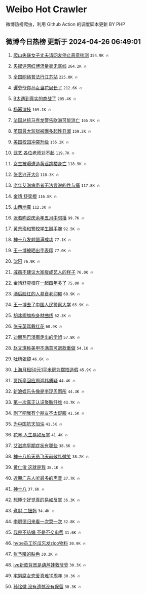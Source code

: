 # Weibo Hot Crawler 



微博热榜爬虫，利用 Github Action 的调度脚本更新 BY PHP 


## 微博今日热榜 更新于 2024-04-26 06:49:01 
1. [爬山失联女子丈夫请网友停止恶意揣测](https://s.weibo.com/weibo?q=%23%E7%88%AC%E5%B1%B1%E5%A4%B1%E8%81%94%E5%A5%B3%E5%AD%90%E4%B8%88%E5%A4%AB%E8%AF%B7%E7%BD%91%E5%8F%8B%E5%81%9C%E6%AD%A2%E6%81%B6%E6%84%8F%E6%8F%A3%E6%B5%8B%23&t=31&band_rank=1&Refer=top) `354.9K 🔥` 

1. [央媒评网红博流量毫无底线](https://s.weibo.com/weibo?q=%23%E5%A4%AE%E5%AA%92%E8%AF%84%E7%BD%91%E7%BA%A2%E5%8D%9A%E6%B5%81%E9%87%8F%E6%AF%AB%E6%97%A0%E5%BA%95%E7%BA%BF%23&t=31&band_rank=2&Refer=top) `264.2K 🔥` 

1. [全国网络普法行江苏站](https://s.weibo.com/weibo?q=%23%E5%85%A8%E5%9B%BD%E7%BD%91%E7%BB%9C%E6%99%AE%E6%B3%95%E8%A1%8C%E6%B1%9F%E8%8B%8F%E7%AB%99%23&t=31&band_rank=3&Refer=top) `225.0K 🔥` 

1. [谭爷爷你孙女当花局长了](https://s.weibo.com/weibo?q=%23%E8%B0%AD%E7%88%B7%E7%88%B7%E4%BD%A0%E5%AD%99%E5%A5%B3%E5%BD%93%E8%8A%B1%E5%B1%80%E9%95%BF%E4%BA%86%23&t=31&band_rank=4&Refer=top) `212.6K 🔥` 

1. [B太遇到真实的商战了](https://s.weibo.com/weibo?q=%23B%E5%A4%AA%E9%81%87%E5%88%B0%E7%9C%9F%E5%AE%9E%E7%9A%84%E5%95%86%E6%88%98%E4%BA%86%23&t=31&band_rank=5&Refer=top) `205.4K 🔥` 

1. [杨幂演技](https://s.weibo.com/weibo?q=%E6%9D%A8%E5%B9%82%E6%BC%94%E6%8A%80&t=31&band_rank=6&Refer=top) `169.1K 🔥` 

1. [法国总统马克龙警告欧洲可能消亡](https://s.weibo.com/weibo?q=%23%E6%B3%95%E5%9B%BD%E6%80%BB%E7%BB%9F%E9%A9%AC%E5%85%8B%E9%BE%99%E8%AD%A6%E5%91%8A%E6%AC%A7%E6%B4%B2%E5%8F%AF%E8%83%BD%E6%B6%88%E4%BA%A1%23&t=31&band_rank=7&Refer=top) `165.9K 🔥` 

1. [英国最大监狱被曝多起性丑闻](https://s.weibo.com/weibo?q=%23%E8%8B%B1%E5%9B%BD%E6%9C%80%E5%A4%A7%E7%9B%91%E7%8B%B1%E8%A2%AB%E6%9B%9D%E5%A4%9A%E8%B5%B7%E6%80%A7%E4%B8%91%E9%97%BB%23&t=31&band_rank=8&Refer=top) `159.2K 🔥` 

1. [美国校园冲突升级](https://s.weibo.com/weibo?q=%23%E7%BE%8E%E5%9B%BD%E6%A0%A1%E5%9B%AD%E5%86%B2%E7%AA%81%E5%8D%87%E7%BA%A7%23&t=31&band_rank=9&Refer=top) `155.2K 🔥` 

1. [武艺 各位老师对不起](https://s.weibo.com/weibo?q=%E6%AD%A6%E8%89%BA%20%E5%90%84%E4%BD%8D%E8%80%81%E5%B8%88%E5%AF%B9%E4%B8%8D%E8%B5%B7&t=31&band_rank=10&Refer=top) `119.7K 🔥` 

1. [女生被曝遭造黄谣跳楼身亡](https://s.weibo.com/weibo?q=%23%E5%A5%B3%E7%94%9F%E8%A2%AB%E6%9B%9D%E9%81%AD%E9%80%A0%E9%BB%84%E8%B0%A3%E8%B7%B3%E6%A5%BC%E8%BA%AB%E4%BA%A1%23&t=31&band_rank=11&Refer=top) `118.9K 🔥` 

1. [张艺兴开大G](https://s.weibo.com/weibo?q=%23%E5%BC%A0%E8%89%BA%E5%85%B4%E5%BC%80%E5%A4%A7G%23&t=31&band_rank=12&Refer=top) `118.3K 🔥` 

1. [老年艾滋病患者无法言说的性与痛](https://s.weibo.com/weibo?q=%23%E8%80%81%E5%B9%B4%E8%89%BE%E6%BB%8B%E7%97%85%E6%82%A3%E8%80%85%E6%97%A0%E6%B3%95%E8%A8%80%E8%AF%B4%E7%9A%84%E6%80%A7%E4%B8%8E%E7%97%9B%23&t=31&band_rank=13&Refer=top) `117.8K 🔥` 

1. [金靖 舒奕橙](https://s.weibo.com/weibo?q=%E9%87%91%E9%9D%96%20%E8%88%92%E5%A5%95%E6%A9%99&t=31&band_rank=14&Refer=top) `116.8K 🔥` 

1. [山西地震](https://s.weibo.com/weibo?q=%E5%B1%B1%E8%A5%BF%E5%9C%B0%E9%9C%87&t=31&band_rank=15&Refer=top) `112.3K 🔥` 

1. [张若昀说庆余年五月中旬播](https://s.weibo.com/weibo?q=%23%E5%BC%A0%E8%8B%A5%E6%98%80%E8%AF%B4%E5%BA%86%E4%BD%99%E5%B9%B4%E4%BA%94%E6%9C%88%E4%B8%AD%E6%97%AC%E6%92%AD%23&t=31&band_rank=16&Refer=top) `99.7K 🔥` 

1. [黄景瑜和警校学生掰手腕](https://s.weibo.com/weibo?q=%23%E9%BB%84%E6%99%AF%E7%91%9C%E5%92%8C%E8%AD%A6%E6%A0%A1%E5%AD%A6%E7%94%9F%E6%8E%B0%E6%89%8B%E8%85%95%23&t=31&band_rank=17&Refer=top) `92.5K 🔥` 

1. [神十八发射圆满成功](https://s.weibo.com/weibo?q=%E7%A5%9E%E5%8D%81%E5%85%AB%E5%8F%91%E5%B0%84%E5%9C%86%E6%BB%A1%E6%88%90%E5%8A%9F&t=31&band_rank=18&Refer=top) `77.1K 🔥` 

1. [王一博被晒出手表印](https://s.weibo.com/weibo?q=%23%E7%8E%8B%E4%B8%80%E5%8D%9A%E8%A2%AB%E6%99%92%E5%87%BA%E6%89%8B%E8%A1%A8%E5%8D%B0%23&t=31&band_rank=19&Refer=top) `77.0K 🔥` 

1. [沈阳](https://s.weibo.com/weibo?q=%E6%B2%88%E9%98%B3&t=31&band_rank=20&Refer=top) `76.9K 🔥` 

1. [戚薇不建议大家瘦成艺人的样子](https://s.weibo.com/weibo?q=%23%E6%88%9A%E8%96%87%E4%B8%8D%E5%BB%BA%E8%AE%AE%E5%A4%A7%E5%AE%B6%E7%98%A6%E6%88%90%E8%89%BA%E4%BA%BA%E7%9A%84%E6%A0%B7%E5%AD%90%23&t=31&band_rank=21&Refer=top) `76.0K 🔥` 

1. [金靖舒奕橙在一起四年多了](https://s.weibo.com/weibo?q=%23%E9%87%91%E9%9D%96%E8%88%92%E5%A5%95%E6%A9%99%E5%9C%A8%E4%B8%80%E8%B5%B7%E5%9B%9B%E5%B9%B4%E5%A4%9A%E4%BA%86%23&t=31&band_rank=22&Refer=top) `75.0K 🔥` 

1. [酒后脸红的人易衰老抑郁](https://s.weibo.com/weibo?q=%23%E9%85%92%E5%90%8E%E8%84%B8%E7%BA%A2%E7%9A%84%E4%BA%BA%E6%98%93%E8%A1%B0%E8%80%81%E6%8A%91%E9%83%81%23&t=31&band_rank=23&Refer=top) `68.9K 🔥` 

1. [王一博去了中国人民警察大学](https://s.weibo.com/weibo?q=%23%E7%8E%8B%E4%B8%80%E5%8D%9A%E5%8E%BB%E4%BA%86%E4%B8%AD%E5%9B%BD%E4%BA%BA%E6%B0%91%E8%AD%A6%E5%AF%9F%E5%A4%A7%E5%AD%A6%23&t=31&band_rank=24&Refer=top) `65.9K 🔥` 

1. [胡冰卿旗袍身材曲线](https://s.weibo.com/weibo?q=%23%E8%83%A1%E5%86%B0%E5%8D%BF%E6%97%97%E8%A2%8D%E8%BA%AB%E6%9D%90%E6%9B%B2%E7%BA%BF%23&t=31&band_rank=25&Refer=top) `62.3K 🔥` 

1. [张元英耳戴红花](https://s.weibo.com/weibo?q=%23%E5%BC%A0%E5%85%83%E8%8B%B1%E8%80%B3%E6%88%B4%E7%BA%A2%E8%8A%B1%23&t=31&band_rank=26&Refer=top) `60.9K 🔥` 

1. [迪丽热巴漫画走出的学姐](https://s.weibo.com/weibo?q=%23%E8%BF%AA%E4%B8%BD%E7%83%AD%E5%B7%B4%E6%BC%AB%E7%94%BB%E8%B5%B0%E5%87%BA%E7%9A%84%E5%AD%A6%E5%A7%90%23&t=31&band_rank=27&Refer=top) `57.8K 🔥` 

1. [赵文琪称美甲不满意可退款重做](https://s.weibo.com/weibo?q=%23%E8%B5%B5%E6%96%87%E7%90%AA%E7%A7%B0%E7%BE%8E%E7%94%B2%E4%B8%8D%E6%BB%A1%E6%84%8F%E5%8F%AF%E9%80%80%E6%AC%BE%E9%87%8D%E5%81%9A%23&t=31&band_rank=28&Refer=top) `54.1K 🔥` 

1. [吐槽张黎](https://s.weibo.com/weibo?q=%E5%90%90%E6%A7%BD%E5%BC%A0%E9%BB%8E&t=31&band_rank=29&Refer=top) `46.6K 🔥` 

1. [上海月租50元1平米房为摆拍造假](https://s.weibo.com/weibo?q=%23%E4%B8%8A%E6%B5%B7%E6%9C%88%E7%A7%9F50%E5%85%831%E5%B9%B3%E7%B1%B3%E6%88%BF%E4%B8%BA%E6%91%86%E6%8B%8D%E9%80%A0%E5%81%87%23&t=31&band_rank=30&Refer=top) `45.9K 🔥` 

1. [贾跃亭回应周鸿祎质疑](https://s.weibo.com/weibo?q=%23%E8%B4%BE%E8%B7%83%E4%BA%AD%E5%9B%9E%E5%BA%94%E5%91%A8%E9%B8%BF%E7%A5%8E%E8%B4%A8%E7%96%91%23&t=31&band_rank=31&Refer=top) `44.4K 🔥` 

1. [新浪娱乐头像是李现周雨彤](https://s.weibo.com/weibo?q=%23%E6%96%B0%E6%B5%AA%E5%A8%B1%E4%B9%90%E5%A4%B4%E5%83%8F%E6%98%AF%E6%9D%8E%E7%8E%B0%E5%91%A8%E9%9B%A8%E5%BD%A4%23&t=31&band_rank=32&Refer=top) `44.3K 🔥` 

1. [第一次真正认识聚酯纤维](https://s.weibo.com/weibo?q=%23%E7%AC%AC%E4%B8%80%E6%AC%A1%E7%9C%9F%E6%AD%A3%E8%AE%A4%E8%AF%86%E8%81%9A%E9%85%AF%E7%BA%A4%E7%BB%B4%23&t=31&band_rank=33&Refer=top) `43.7K 🔥` 

1. [删了吧我有个朋友不太舒服](https://s.weibo.com/weibo?q=%23%E5%88%A0%E4%BA%86%E5%90%A7%E6%88%91%E6%9C%89%E4%B8%AA%E6%9C%8B%E5%8F%8B%E4%B8%8D%E5%A4%AA%E8%88%92%E6%9C%8D%23&t=31&band_rank=34&Refer=top) `41.5K 🔥` 

1. [为中国航天加油](https://s.weibo.com/weibo?q=%23%E4%B8%BA%E4%B8%AD%E5%9B%BD%E8%88%AA%E5%A4%A9%E5%8A%A0%E6%B2%B9%23&t=31&band_rank=35&Refer=top) `41.5K 🔥` 

1. [花琴 人生易如反掌](https://s.weibo.com/weibo?q=%E8%8A%B1%E7%90%B4%20%E4%BA%BA%E7%94%9F%E6%98%93%E5%A6%82%E5%8F%8D%E6%8E%8C&t=31&band_rank=36&Refer=top) `41.4K 🔥` 

1. [艾滋病早期症状有哪些](https://s.weibo.com/weibo?q=%23%E8%89%BE%E6%BB%8B%E7%97%85%E6%97%A9%E6%9C%9F%E7%97%87%E7%8A%B6%E6%9C%89%E5%93%AA%E4%BA%9B%23&t=31&band_rank=37&Refer=top) `38.5K 🔥` 

1. [神十八航天员飞天前敬礼微笑](https://s.weibo.com/weibo?q=%23%E7%A5%9E%E5%8D%81%E5%85%AB%E8%88%AA%E5%A4%A9%E5%91%98%E9%A3%9E%E5%A4%A9%E5%89%8D%E6%95%AC%E7%A4%BC%E5%BE%AE%E7%AC%91%23&t=31&band_rank=38&Refer=top) `38.2K 🔥` 

1. [黄仁俊 这就是我](https://s.weibo.com/weibo?q=%E9%BB%84%E4%BB%81%E4%BF%8A%20%E8%BF%99%E5%B0%B1%E6%98%AF%E6%88%91&t=31&band_rank=39&Refer=top) `38.1K 🔥` 

1. [近期广东人听最多的声音](https://s.weibo.com/weibo?q=%23%E8%BF%91%E6%9C%9F%E5%B9%BF%E4%B8%9C%E4%BA%BA%E5%90%AC%E6%9C%80%E5%A4%9A%E7%9A%84%E5%A3%B0%E9%9F%B3%23&t=31&band_rank=40&Refer=top) `37.7K 🔥` 

1. [神十八](https://s.weibo.com/weibo?q=%E7%A5%9E%E5%8D%81%E5%85%AB&t=31&band_rank=41&Refer=top) `37.6K 🔥` 

1. [想睡个好觉真的易如反掌](https://s.weibo.com/weibo?q=%23%E6%83%B3%E7%9D%A1%E4%B8%AA%E5%A5%BD%E8%A7%89%E7%9C%9F%E7%9A%84%E6%98%93%E5%A6%82%E5%8F%8D%E6%8E%8C%23&t=31&band_rank=42&Refer=top) `36.3K 🔥` 

1. [煮肘 二妞妈](https://s.weibo.com/weibo?q=%E7%85%AE%E8%82%98%20%E4%BA%8C%E5%A6%9E%E5%A6%88&t=31&band_rank=43&Refer=top) `34.4K 🔥` 

1. [李明德归来看一次哭一次](https://s.weibo.com/weibo?q=%E6%9D%8E%E6%98%8E%E5%BE%B7%E5%BD%92%E6%9D%A5%E7%9C%8B%E4%B8%80%E6%AC%A1%E5%93%AD%E4%B8%80%E6%AC%A1&t=31&band_rank=44&Refer=top) `32.8K 🔥` 

1. [我是不结婚 不是不交电费](https://s.weibo.com/weibo?q=%E6%88%91%E6%98%AF%E4%B8%8D%E7%BB%93%E5%A9%9A%20%E4%B8%8D%E6%98%AF%E4%B8%8D%E4%BA%A4%E7%94%B5%E8%B4%B9&t=31&band_rank=45&Refer=top) `31.6K 🔥` 

1. [hybe员工吃瓜忘发zico物料](https://s.weibo.com/weibo?q=hybe%E5%91%98%E5%B7%A5%E5%90%83%E7%93%9C%E5%BF%98%E5%8F%91zico%E7%89%A9%E6%96%99&t=31&band_rank=46&Refer=top) `30.9K 🔥` 

1. [张予曦的肤色](https://s.weibo.com/weibo?q=%23%E5%BC%A0%E4%BA%88%E6%9B%A6%E7%9A%84%E8%82%A4%E8%89%B2%23&t=31&band_rank=47&Refer=top) `30.3K 🔥` 

1. [ive新歌背景是葫芦娃救爷爷](https://s.weibo.com/weibo?q=%23ive%E6%96%B0%E6%AD%8C%E8%83%8C%E6%99%AF%E6%98%AF%E8%91%AB%E8%8A%A6%E5%A8%83%E6%95%91%E7%88%B7%E7%88%B7%23&t=31&band_rank=48&Refer=top) `30.3K 🔥` 

1. [宅男腐女恋爱真难10周年](https://s.weibo.com/weibo?q=%E5%AE%85%E7%94%B7%E8%85%90%E5%A5%B3%E6%81%8B%E7%88%B1%E7%9C%9F%E9%9A%BE10%E5%91%A8%E5%B9%B4&t=31&band_rank=49&Refer=top) `30.3K 🔥` 

1. [孙铭徽 没有遗憾没有保留](https://s.weibo.com/weibo?q=%E5%AD%99%E9%93%AD%E5%BE%BD%20%E6%B2%A1%E6%9C%89%E9%81%97%E6%86%BE%E6%B2%A1%E6%9C%89%E4%BF%9D%E7%95%99&t=31&band_rank=50&Refer=top) `30.3K 🔥` 

